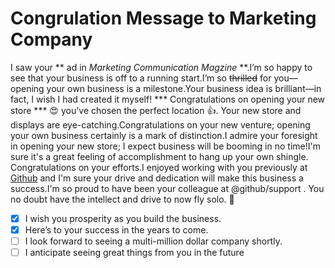 # Congrulation Message to Marketing Company

I saw your ** ad in _Marketing Communication Magzine_ **.I’m so happy to see that your business is off to a running start.I’m so ~~thrilled~~ for you—opening your own business is a milestone.Your business idea is brilliant—in fact, I wish I had created it myself!
*** Congratulations on opening your new store *** :heart_eyes: 
you've chosen the perfect location :thumbsup:. Your new store and displays are eye-catching.Congratulations on your new venture; opening your own business certainly is a mark of distinction.I admire your foresight in opening your new store; I expect business will be booming in no time!I'm sure it's a great feeling of accomplishment to hang up your own shingle.
Congratulations on your efforts.I enjoyed working with you previously at [Github](https://docs.github.com/en/github/writing-on-github/basic-writing-and-formatting-syntax) and I'm sure your drive and dedication will make this business a success.I'm so proud to have been your colleague at @github/support . 
You no doubt have the intellect and drive to now fly solo. :clap:
- [x] I wish you prosperity as you build the business.
- [x] Here’s to your success in the years to come.
- [ ] I look forward to seeing a multi-million dollar company shortly.
- [ ] I anticipate seeing great things from you in the future
